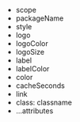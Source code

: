 - scope
- packageName
- style
- logo
- logoColor
- logoSize
- label
- labelColor
- color
- cacheSeconds
- link
- class: classname
- ...attributes